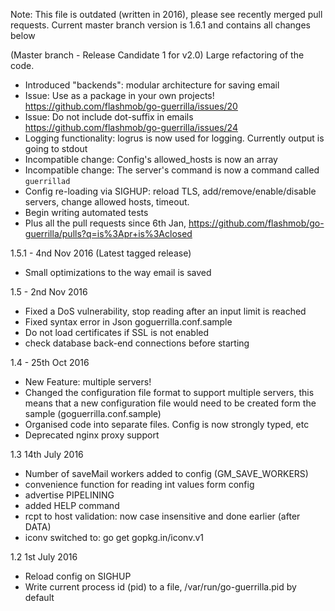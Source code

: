 Note: This file is outdated (written in 2016), please see recently merged pull requests. Current master branch version is 1.6.1 and contains all changes below

(Master branch - Release Candidate 1 for v2.0)
Large refactoring of the code. 
- Introduced "backends": modular architecture for saving email
- Issue: Use as a package in your own projects! https://github.com/flashmob/go-guerrilla/issues/20
- Issue: Do not include dot-suffix in emails https://github.com/flashmob/go-guerrilla/issues/24
- Logging functionality: logrus is now used for logging. Currently output is going to stdout
- Incompatible change: Config's allowed_hosts is now an array
- Incompatible change: The server's command is now a command called `guerrillad`
- Config re-loading via SIGHUP: reload TLS, add/remove/enable/disable servers, change allowed hosts, timeout.
- Begin writing automated tests
- Plus all the pull requests since 6th Jan, https://github.com/flashmob/go-guerrilla/pulls?q=is%3Apr+is%3Aclosed
 

1.5.1 - 4nd Nov 2016 (Latest tagged release)
- Small optimizations to the way email is saved

1.5 - 2nd Nov 2016
- Fixed a DoS vulnerability, stop reading after an input limit is reached
- Fixed syntax error in Json goguerrilla.conf.sample
- Do not load certificates if SSL is not enabled
- check database back-end connections before starting

1.4 - 25th Oct 2016
- New Feature: multiple servers!
- Changed the configuration file format to support multiple servers,
this means that a new configuration file would need to be created form the
sample (goguerrilla.conf.sample)
- Organised code into separate files. Config is now strongly typed, etc
- Deprecated nginx proxy support


1.3 14th July 2016
- Number of saveMail workers added to config (GM_SAVE_WORKERS)
- convenience function for reading int values form config
- advertise PIPELINING
- added HELP command
- rcpt to host validation: now case insensitive and done earlier (after DATA)
- iconv switched to: go get gopkg.in/iconv.v1

1.2 1st July 2016
- Reload config on SIGHUP
- Write current process id (pid) to a file, /var/run/go-guerrilla.pid by default